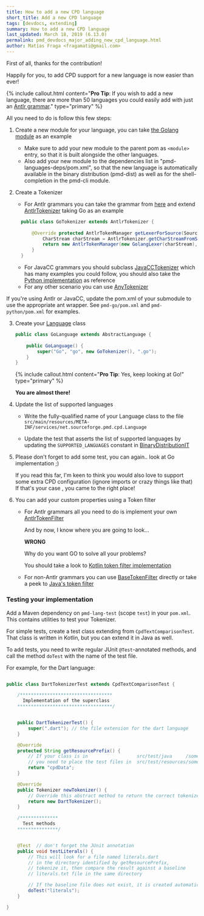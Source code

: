 ```yaml
---
title: How to add a new CPD language
short_title: Add a new CPD language
tags: [devdocs, extending]
summary: How to add a new CPD language
last_updated: March 18, 2019 (6.13.0)
permalink: pmd_devdocs_major_adding_new_cpd_language.html
author: Matías Fraga <fragamati@gmail.com>
---
```


First of all, thanks for the contribution!

Happily for you, to add CPD support for a new language is now easier than ever!

{% include callout.html content="**Pro Tip**: If you wish to add a new language, there are more than 50 languages you could easily add with just an [Antlr grammar](https://github.com/antlr/grammars-v4)." type="primary" %}

All you need to do is follow this few steps:

1. Create a new module for your language, you can take [the Golang module](https://github.com/pmd/pmd/tree/master/pmd-go) as an example
   *   Make sure to add your new module to the parent pom as `<module>` entry, so that it is built alongside the
       other languages.
   *   Also add your new module to the dependencies list in "pmd-languages-deps/pom.xml", so that the new language
       is automatically available in the binary distribution (pmd-dist) as well as for the shell-completion
       in the pmd-cli module.

2. Create a Tokenizer
    
    - For Antlr grammars you can take the grammar from [here](https://github.com/antlr/grammars-v4) and
      extend [AntlrTokenizer](https://github.com/pmd/pmd/blob/master/pmd-core/src/main/java/net/sourceforge/pmd/cpd/impl/AntlrTokenizer.java) 
      taking Go as an example
    
    ```java 
      public class GoTokenizer extends AntlrTokenizer {    
        
          @Override protected AntlrTokenManager getLexerForSource(SourceCode sourceCode) {   
              CharStream charStream = AntlrTokenizer.getCharStreamFromSourceCode(sourceCode);   
              return new AntlrTokenManager(new GolangLexer(charStream), sourceCode.getFileName());   
          }
      }
    ```
    
    - For JavaCC grammars you should subclass [JavaCCTokenizer](https://github.com/pmd/pmd/blob/master/pmd-core/src/main/java/net/sourceforge/pmd/cpd/impl/JavaCCTokenizer.java)
      which has many examples you could follow, you should also take the
      [Python implementation](https://github.com/pmd/pmd/blob/master/pmd-python/src/main/java/net/sourceforge/pmd/cpd/PythonTokenizer.java) as reference
    - For any other scenario you can use [AnyTokenizer](https://github.com/pmd/pmd/blob/master/pmd-core/src/main/java/net/sourceforge/pmd/cpd/AnyTokenizer.java)

 If you're using Antlr or JavaCC, update the pom.xml of your submodule to use the appropriate ant wrapper. See `pmd-go/pom.xml` and `pmd-python/pom.xml` for examples.

3. Create your [Language](https://github.com/pmd/pmd/blob/master/pmd-core/src/main/java/net/sourceforge/pmd/cpd/AbstractLanguage.java) class
    
    ```java 
    public class GoLanguage extends AbstractLanguage {    
        
        public GoLanguage() {   
            super("Go", "go", new GoTokenizer(), ".go");   
        }  
    } 
    ``` 
    
    {% include callout.html content="**Pro Tip**: Yes, keep looking at Go!" type="primary" %}
    
    **You are almost there!**
    
4. Update the list of supported languages

   - Write the fully-qualified name of your Language class to the file `src/main/resources/META-INF/services/net.sourceforge.pmd.cpd.Language`

   - Update the test that asserts the list of supported languages by updating the `SUPPORTED_LANGUAGES` constant in [BinaryDistributionIT](https://github.com/pmd/pmd/blob/master/pmd-dist/src/test/java/net/sourceforge/pmd/it/BinaryDistributionIT.java)

5. Please don't forget to add some test, you can again.. look at Go implementation ;)
    
    If you read this far, I'm keen to think you would also love to support some extra CPD configuration (ignore imports or crazy things like that)    
    If that's your case , you came to the right place! 
    
6. You can add your custom properties using a Token filter
    
    -   For Antlr grammars all you need to do is implement your own [AntlrTokenFilter](https://github.com/pmd/pmd/blob/master/pmd-core/src/main/java/net/sourceforge/pmd/cpd/token/AntlrTokenFilter.java)
        
        And by now, I know where you are going to look...
        
        **WRONG**  
        
        Why do you want GO to solve all your problems?
        
        You should take a look to [Kotlin token filter implementation](https://github.com/pmd/pmd/blob/master/pmd-kotlin/src/main/java/net/sourceforge/pmd/cpd/KotlinTokenizer.java)
    
    - For non-Antlr grammars you can use [BaseTokenFilter](https://github.com/pmd/pmd/blob/master/pmd-core/src/main/java/net/sourceforge/pmd/cpd/token/internal/BaseTokenFilter.java) directly or take a peek to [Java's token filter](https://github.com/pmd/pmd/blob/master/pmd-java/src/main/java/net/sourceforge/pmd/cpd/JavaTokenizer.java)  


### Testing your implementation

Add a Maven dependency on `pmd-lang-test` (scope `test`) in your `pom.xml`.
This contains utilities to test your Tokenizer.

For simple tests, create a test class extending from `CpdTextComparisonTest`.
That class is written in Kotlin, but you can extend it in Java as well.

To add tests, you need to write regular JUnit `@Test`-annotated methods, and
call the method `doTest` with the name of the test file.

For example, for the Dart language:

```java

public class DartTokenizerTest extends CpdTextComparisonTest {

    /**********************************
      Implementation of the superclass
    ***********************************/


    public DartTokenizerTest() {
        super(".dart"); // the file extension for the dart language
    }

    @Override
    protected String getResourcePrefix() {
        // If your class is in                  src/test/java     /some/package
        // you need to place the test files in  src/test/resources/some/package/cpdData
        return "cpdData";
    }

    @Override
    public Tokenizer newTokenizer() {
        // Override this abstract method to return the correct tokenizer
        return new DartTokenizer();
    }

    /**************
      Test methods
    ***************/


    @Test  // don't forget the JUnit annotation
    public void testLiterals() {
        // This will look for a file named literals.dart
        // in the directory identified by getResourcePrefix,
        // tokenize it, then compare the result against a baseline
        // literals.txt file in the same directory

        // If the baseline file does not exist, it is created automatically
        doTest("literals");
    }

}
```
